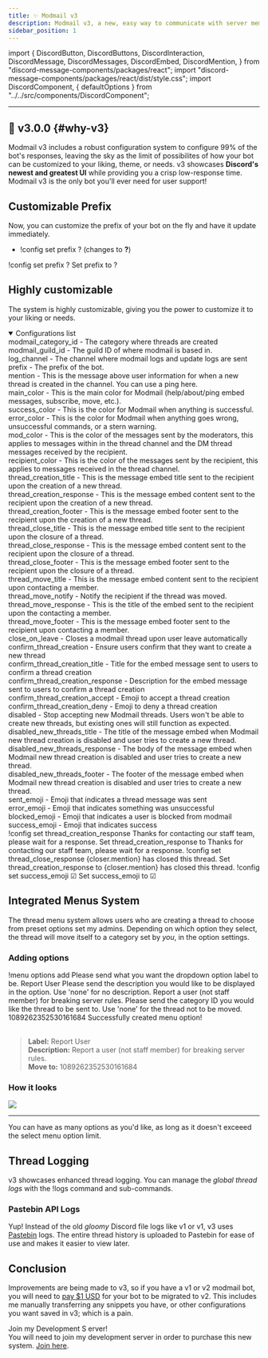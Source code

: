```yaml
---
title: ✨ Modmail v3
description: Modmail v3, a new, easy way to communicate with server members with a fully customizable system.
sidebar_position: 1
---
```

import {
  DiscordButton,
  DiscordButtons,
  DiscordInteraction,
  DiscordMessage,
  DiscordMessages,
  DiscordEmbed,
  DiscordMention,
} from "discord-message-components/packages/react";
import "discord-message-components/packages/react/dist/style.css";
import DiscordComponent, { defaultOptions } from "../../src/components/DiscordComponent";

---

## 🎉 v3.0.0 {#why-v3}
Modmail v3 includes a robust configuration system to configure 99% of the bot's responses, leaving the sky as the limit of possibilites of how your bot can be customized to your liking, theme, or needs. v3 showcases **Discord's newest and greatest UI** while providing you a crisp low-response time. Modmail v3 is the only bot you'll ever need for user support!

## Customizable Prefix
Now, you can customize the prefix of your bot on the fly and have it update immediately. 
- <span className="timestamp">!config set prefix ?</span> (changes to <strong>?</strong>)

<DiscordComponent>
  <DiscordMessage profile="nziie" roleColor="none">
  !config set prefix ?
  </DiscordMessage>
  <DiscordMessage profile="modmail" avatar="blue">
    <DiscordEmbed borderColor="#2ecc71" embedTitle="Success">
      Set <span className="cb">prefix</span> to <span className="cb">?</span>
    </DiscordEmbed>
  </DiscordMessage>
</DiscordComponent>

## Highly customizable
The system is highly customizable, giving you the power to customize it to your liking or needs. 

<details className="customdetails" open>
<summary>Configurations list</summary>
<span className="cb">modmail_category_id</span> - The category where threads are created
<br/>
<span className="cb">modmail_guild_id</span> - The guild ID of where modmail is based in.
<br/>
<span className="cb">log_channel</span> - The channel where modmail logs and update logs are sent
<br/>
<span className="cb">prefix</span> - The prefix of the bot.
<br/>
<span className="cb">mention</span> - This is the message above user information for when a new thread is created in the channel. You can use a ping here.
<br/>
<span className="cb">main_color</span> - This is the main color for Modmail (help/about/ping embed messages, subscribe, move, etc.).
<br/>
<span className="cb">success_color</span> - This is the color for Modmail when anything is successful.
<br/>
<span className="cb">error_color</span> - This is the color for Modmail when anything goes wrong, unsuccessful commands, or a stern warning.
<br/>
<span className="cb">mod_color</span> - This is the color of the messages sent by the moderators, this applies to messages within in the thread channel and the DM thread messages received by the recipient.
<br/>
<span className="cb">recipient_color</span> - This is the color of the messages sent by the recipient, this applies to messages received in the thread channel.
<br/>
<span className="cb">thread_creation_title</span> - This is the message embed title sent to the recipient upon the creation of a new thread.
<br/>
<span className="cb">thread_creation_response</span> - This is the message embed content sent to the recipient upon the creation of a new thread.
<br/>
<span className="cb">thread_creation_footer</span> - This is the message embed footer sent to the recipient upon the creation of a new thread.
<br/>
<span className="cb">thread_close_title</span> - This is the message embed title sent to the recipient upon the closure of a thread.
<br/>
<span className="cb">thread_close_response</span> - This is the message embed content sent to the recipient upon the closure of a thread.
<br/>
<span className="cb">thread_close_footer</span> - This is the message embed footer sent to the recipient upon the closure of a thread.
<br/>
<span className="cb">thread_move_title</span> - This is the message embed content sent to the recipient upon contacting a member.
<br/>
<span className="cb">thread_move_notify</span> - Notify the recipient if the thread was moved.
<br/>
<span className="cb">thread_move_response</span> - This is the title of the embed sent to the recipient upon the contacting a member.
<br/>
<span className="cb">thread_move_footer</span> - This is the message embed footer sent to the recipient upon contacting a member.
<br/>
<span className="cb">close_on_leave</span> - Closes a modmail thread upon user leave automatically
<br/>
<span className="cb">confirm_thread_creation</span> - Ensure users confirm that they want to create a new thread
<br/>
<span className="cb">confirm_thread_creation_title</span> - Title for the embed message sent to users to confirm a thread creation
<br/>
<span className="cb">confirm_thread_creation_response</span> - Description for the embed message sent to users to confirm a thread creation
<br/>
<span className="cb">confirm_thread_creation_accept</span> - Emoji to accept a thread creation
<br/>
<span className="cb">confirm_thread_creation_deny</span> - Emoji to deny a thread creation
<br/>
<span className="cb">disabled</span> - Stop accepting new Modmail threads. Users won't be able to create new threads, but existing ones will still function as expected.
<br/>
<span className="cb">disabled_new_threads_title</span> - The title of the message embed when Modmail new thread creation is disabled and user tries to create a new thread.
<br/>
<span className="cb">disabled_new_threads_response</span> - The body of the message embed when Modmail new thread creation is disabled and user tries to create a new thread.
<br/>
<span className="cb">disabled_new_threads_footer</span> - The footer of the message embed when Modmail new thread creation is disabled and user tries to create a new thread.
<br/>
<span className="cb">sent_emoji</span> - Emoji that indicates a thread message was sent
<br/>
<span className="cb">error_emoji</span> - Emoji that indicates something was unsuccessful
<br/>
<span className="cb">blocked_emoji</span> - Emoji that indicates a user is blocked from modmail
<br/>
<span className="cb">success_emoji</span> - Emoji that indicates success
<br/>
</details>

<DiscordComponent>
  <DiscordMessage profile="nziie" roleColor="none">
  !config set thread_creation_response Thanks for contacting our staff team, please wait for a response.
  </DiscordMessage>
  <DiscordMessage profile="modmail" avatar="blue">
    <DiscordEmbed borderColor="#2ecc71" embedTitle="Success">
      Set <span className="cb">thread_creation_response</span> to <span className="cb">Thanks for contacting our staff team, please wait for a response.</span>
    </DiscordEmbed>
  </DiscordMessage>
</DiscordComponent>

<DiscordComponent>
  <DiscordMessage profile="nziie" roleColor="none">
  !config set thread_close_response &#123;closer.mention&#125; has closed this thread.
  </DiscordMessage>
  <DiscordMessage profile="modmail" avatar="blue">
    <DiscordEmbed borderColor="#2ecc71" embedTitle="Success">
      Set <span className="cb">thread_creation_response</span> to <span className="cb">&#123;closer.mention&#125; has closed this thread.</span>
    </DiscordEmbed>
  </DiscordMessage>
</DiscordComponent>

<DiscordComponent>
  <DiscordMessage profile="nziie" roleColor="none">
  !config set success_emoji ☑
  </DiscordMessage>
  <DiscordMessage profile="modmail" avatar="blue">
    <DiscordEmbed borderColor="#2ecc71" embedTitle="Success">
      Set <span className="cb">success_emoji</span> to ☑
    </DiscordEmbed>
  </DiscordMessage>
</DiscordComponent>

## Integrated Menus System
The thread menu system allows users who are creating a thread to choose from preset options set my admins. Depending on which option they select, the thread will move itself to a category set by *you*, in the option settings.

### Adding options

<DiscordComponent>
  <DiscordMessage profile="nziie" roleColor="none">
  !menu options add
  </DiscordMessage>
  <DiscordMessage profile="modmail" avatar="blue">
    <DiscordEmbed borderColor="#5865f2">
      Please send what you want the dropdown option label to be.
    </DiscordEmbed>
  </DiscordMessage>
  <DiscordMessage profile="nziie" roleColor="none">
  Report User
  </DiscordMessage>
  <DiscordMessage profile="modmail" avatar="blue">
    <DiscordEmbed borderColor="#5865f2">
      Please send the description you would like to be displayed in the option. Use 'none' for no description.
    </DiscordEmbed>
  </DiscordMessage>
  <DiscordMessage profile="nziie" roleColor="none">
  Report a user (not staff member) for breaking server rules.
  </DiscordMessage>
  <DiscordMessage profile="modmail" avatar="blue">
    <DiscordEmbed borderColor="#5865f2">
      Please send the category ID you would like the thread to be sent to. Use 'none' for the thread not to be moved.
    </DiscordEmbed>
  </DiscordMessage>
  <DiscordMessage profile="nziie" roleColor="none">
  1089262352530161684
  </DiscordMessage>
  <DiscordMessage profile="modmail" avatar="blue">
    <DiscordEmbed borderColor="#2ecc71" embedTitle="Success">
      Successfully created menu option!<br/><br/><blockquote><strong>Label:</strong> Report User<br/><strong>Description:</strong> Report a user (not staff member) for breaking server rules.<br/><strong>Move to:</strong> 1089262352530161684</blockquote>
    </DiscordEmbed>
  </DiscordMessage>
</DiscordComponent>

### How it looks

<img className="betterimage" src="https://cdn.nziie.is-a.dev/u/files/7thrGbvIIjhs"/>

---
You can have as many options as you'd like, as long as it doesn't exceeed the select menu option limit.

## Thread Logging

v3 showcases enhanced thread logging. You can manage the *global thread logs* with the <span className="cb">!logs</span> command and sub-commands.

### Pastebin API Logs
Yup! Instead of the old *gloomy* Discord file logs like v1 or v1, v3 uses [Pastebin](https://pastebin.com) logs. The entire thread history is uploaded to Pastebin for ease of use and makes it easier to view later.


## Conclusion
Improvements are being made to v3, so if you have a v1 or v2 modmail bot, you will need to [pay $1 USD](https://redirect.nziie.is-a.dev/donate) for your bot to be migrated to v2. This includes me manually transferring any snippets you have, or other configurations you want saved in v3; which is a pain.

<div className="box green no-background shadow">
<div className="title">
Join my Development S
erver!
</div>
You will need to join my development server in order to purchase this new system. <a href="https://discord.gg/b9GPHgJ6TK" className="discord-link">Join here</a>.
</div>